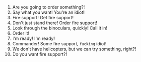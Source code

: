 1. Are you going to order something?!
2. Say what you want! You're an idiot!
3. Fire support! Get fire support!
4. Don't just stand there! Order fire support!
5. Look through the binoculars, quickly! Call it in!
6. Order it!
7. I'm ready! I'm ready!
8. Commander! Some fire support, `fucking` idiot!
9. We don't have helicopters, but we can try something, right?!
10. Do you want fire support?!